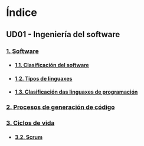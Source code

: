 
# Índice
## UD01 - Ingeniería del software 


### [1. Software](UD01/1.1.Software.md)

- #### [1.1. Clasificación del software](UD01/1.2.-Clasificacion_software.md)
- #### [1.2. Tipos de linguaxes](UD01/1.3.Tipos_linguaxes.md)
- #### [1.3. Clasificación das linguaxes de programación](UD01/1.4.Clasificacion_linguaxes.md)
  
### [2. Procesos de generación de código](UD01/2.1.Procesos_generacion_codigo.md)

### [3. Ciclos de vida](UD01/3.1.Ciclo_de_vida.md)
- #### [3.2. Scrum](UD01/3.2.Scrum.md)






